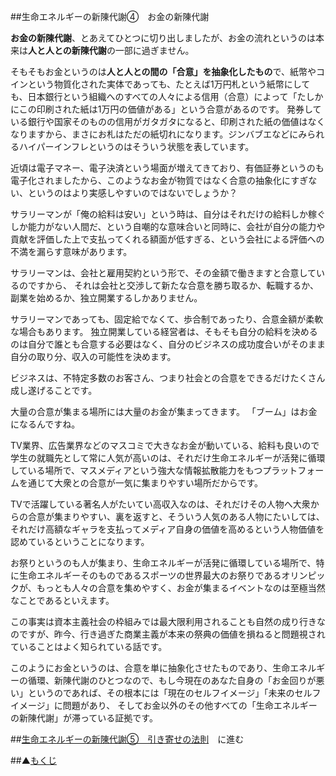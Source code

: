 ##生命エネルギーの新陳代謝④　お金の新陳代謝

**お金の新陳代謝**、とあえてひとつに切り出しましたが、お金の流れというのは本来は**人と人との新陳代謝**の一部に過ぎません。

そもそもお金というのは**人と人との間の「合意」を抽象化したもの**で、紙幣やコインという物質化された実体であっても、たとえば1万円札という紙幣にしても、日本銀行という組織へのすべての人々による信用（合意）によって「たしかにこの印刷された紙は1万円の価値がある」という合意があるのです。
発券している銀行や国家そのものの信用がガタガタになると、印刷された紙の価値はなくなりますから、まさにお札はただの紙切れになります。ジンバブエなどにみられるハイパーインフレというのはそういう状態を表しています。

近頃は電子マネー、電子決済という場面が増えてきており、有価証券というのも電子化されましたから、このようなお金が物質ではなく合意の抽象化にすぎない、というのはより実感しやすいのではないでしょうか？

サラリーマンが「俺の給料は安い」という時は、自分はそれだけの給料しか稼ぐしか能力がない人間だ、という自嘲的な意味合いと同時に、会社が自分の能力や貢献を評価した上で支払ってくれる額面が低すぎる、という会社による評価への不満を漏らす意味があります。

サラリーマンは、会社と雇用契約という形で、その金額で働きますと合意しているのですから、
それは会社と交渉して新たな合意を勝ち取るか、転職するか、副業を始めるか、独立開業するしかありません。

サラリーマンであっても、固定給でなくて、歩合制であったり、合意金額が柔軟な場合もあります。
独立開業している経営者は、そもそも自分の給料を決めるのは自分で誰とも合意する必要はなく、自分のビジネスの成功度合いがそのまま自分の取り分、収入の可能性を決めます。

ビジネスは、不特定多数のお客さん、つまり社会との合意をできるだけたくさん成し遂げることです。

大量の合意が集まる場所には大量のお金が集まってきます。
「ブーム」はお金になるんですね。

TV業界、広告業界などのマスコミで大きなお金が動いている、給料も良いので学生の就職先として常に人気が高いのは、それだけ生命エネルギーが活発に循環している場所で、マスメディアという強大な情報拡散能力をもつプラットフォームを通じて大衆との合意が一気に集まりやすい場所だからです。

TVで活躍している著名人がたいてい高収入なのは、それだけその人物へ大衆からの合意が集まりやすい、裏を返すと、そういう人気のある人物にたいしては、それだけ高額なギャラを支払ってメディア自身の価値を高めるという人物価値を認めているということになります。

お祭りというのも人が集まり、生命エネルギーが活発に循環している場所で、特に生命エネルギーそのものであるスポーツの世界最大のお祭りであるオリンピックが、もっとも人々の合意を集めやすく、お金が集まるイベントなのは至極当然なことであるといえます。

この事実は資本主義社会の枠組みでは最大限利用されることも自然の成り行きなのですが、昨今、行き過ぎた商業主義が本来の祭典の価値を損ねると問題視されていることはよく知られている話です。

このようにお金というのは、合意を単に抽象化させたものであり、生命エネルギーの循環、新陳代謝のひとつなので、もし今現在のあなた自身の「お金回りが悪い」というのであれば、その根本には「現在のセルフイメージ」「未来のセルフイメージ」に問題があり、
そしてお金以外のその他すべての「生命エネルギーの新陳代謝」が滞っている証拠です。

##[生命エネルギーの新陳代謝⑤　引き寄せの法則](/contents/entry15/entry.html)　に進む

##▲[もくじ](/contents/a_index/entry.html)